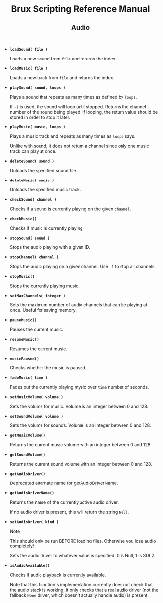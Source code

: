 # <center>**Brux Scripting Reference Manual**</center>
## <center>Audio</center>



&nbsp;

* <a name="loadsound"></a>**`loadSound( file )`**

  Loads a new sound from `file` and returns the index.

* <a name="loadmusic"></a>**`loadMusic( file )`**

  Loads a new track from `file` and returns the index.

* <a name="playsound"></a>**`playSound( sound, loops )`**

  Plays a sound that repeats as many times as defined by `loops`.  
  
  If `-1` is used, the sound will loop until stopped. Returns the channel number of the sound being played. If looping, the return value should be stored in order to stop it later.

* <a name="playmusic"></a>**`playMusic( music, loops )`**

  Plays a music track and repeats as many times as `loops` says.  
  
  Unlike with sound, it does not return a channel since only one music track can play at once.

* <a name="deletesound"></a>**`deleteSound( sound )`**

  Unloads the specified sound file.

* <a name="deletemusic"></a>**`deleteMusic( music )`**

  Unloads the specified music track.

* <a name="checksound"></a>**`checkSound( channel )`**

  Checks if a sound is currently playing on the given `channel`.

* <a name="checkmusic"></a>**`checkMusic()`**

  Checks if music is currently playing.

* <a name="stopsound"></a>**`stopSound( sound )`**

  Stops the audio playing with a given ID.

* <a name="stopchannel"></a>**`stopChannel( channel )`**

  Stops the audio playing on a given channel. Use `-1` to stop all channels.

* <a name="stopmusic"></a>**`stopMusic()`**

  Stops the currently playing music.

* <a name="setmaxchannels"></a>**`setMaxChannels( integer )`**

  Sets the maximum number of audio channels that can be playing at once. Useful for saving memory.

* <a name="pausemusic"></a>**`pauseMusic()`**

  Pauses the current music.

* <a name="resumemusic"></a>**`resumeMusic()`**

  Resumes the current music.

* <a name="musicpaused"></a>**`musicPaused()`**

  Checks whether the music is paused.

* <a name="fademusic"></a>**`fadeMusic( time )`**

  Fades out the currently playing mysic over `time` number of seconds.

* <a name="setMusicVolume"></a>**`setMusicVolume( volume )`**

  Sets the volume for music. Volume is an integer between 0 and 128.

* <a name="setSoundVolume"></a>**`setSoundVolume( volume )`**

  Sets the volume for sounds. Volume is an integer between 0 and 128.

* <a name="getMusicVolume"></a>**`getMusicVolume()`**

  Returns the current music volume with an integer between 0 and 128.

* <a name="getSoundVolume"></a>**`getSoundVolume()`**

  Returns the current sound volume with an integer between 0 and 128.

* <a name="getAudioDriver"></a>**`getAudioDriver()`**

  Deprecated alternate name for getAudioDriverName.

* <a name="getAudioDriverName"></a>**`getAudioDriverName()`**

  Returns the name of the currently active audio driver.  

  If no audio driver is present, this will return the string `Null`.  

* <a name="setAudioDriver"></a>**`setAudioDriver( kind )`**

  > [!NOTE]  
  > This should only be run BEFORE loading files. Otherwise you lose audio completely!

  Sets the audio driver to whatever value is specified. 0 is Null, 1 is SDL2.

* <a name="isAudioAvailable"></a>**`isAudioAvailable()`**

  Checks if audio playback is currently available.  

  Note that this function's implementation currently does not check that the audio stack is working, it only checks that a real audio driver (not the fallback `None` driver, which doesn't actually handle audio) is present.
